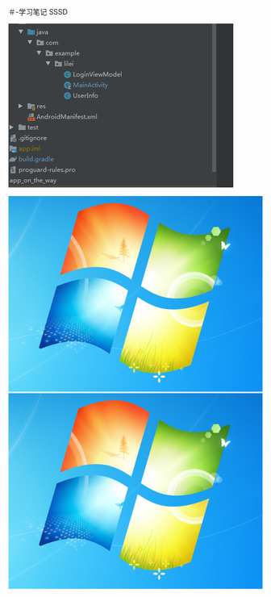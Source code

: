 ＃-学习笔记
SSSD

![](.README_images/f29f7289.png)

![image](.README_images/image.png)![image](README_images/image.png)